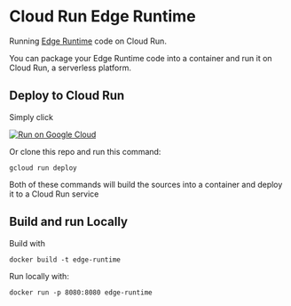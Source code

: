 # Cloud Run Edge Runtime

Running [Edge Runtime](https://edge-runtime.vercel.app/) code on Cloud Run.

You can package your Edge Runtime code into a container and run it on Cloud Run, a serverless platform.

## Deploy to Cloud Run

Simply click 

[![Run on Google Cloud](https://storage.googleapis.com/cloudrun/button.svg)](https://deploy.cloud.run)

Or clone this repo and run this command:

```
gcloud run deploy
```

Both of these commands will build the sources into a container and deploy it to a Cloud Run service

## Build and run Locally

Build with 
```
docker build -t edge-runtime
```

Run locally with:

```
docker run -p 8080:8080 edge-runtime
```